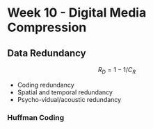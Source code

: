 # Week 10 - Digital Media Compression

## Data Redundancy
$$R_D=1-1/C_R$$

- Coding redundancy
- Spatial and temporal redundancy
- Psycho-vidual/acoustic redundancy 

### Huffman Coding
